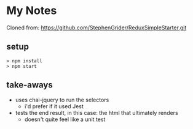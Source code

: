 # My Notes
Cloned from: https://github.com/StephenGrider/ReduxSimpleStarter.git

## setup
```
> npm install
> npm start
```

## take-aways
- uses chai-jquery to run the selectors
  - i'd prefer if it used Jest
- tests the end result, in this case: the html that ultimately renders
  - doesn't quite feel like a unit test
